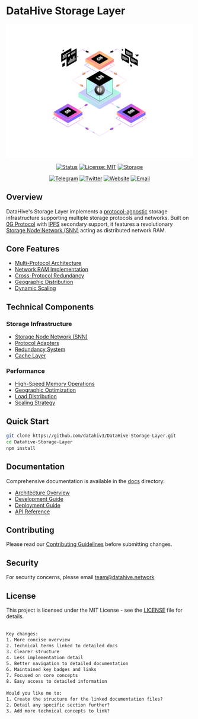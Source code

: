 # DataHive Storage Layer

<p align="center">
  <img src="https://raw.githubusercontent.com/datahiv3/Legalese-Node-LN1/main/docs/images/NodeTypes.png" alt="DataHive Architecture" width="800"/>
</p>

<p align="center">
  <a href="#"><img src="https://img.shields.io/badge/Status-In%20Development-yellow" alt="Status"/></a>
  <a href="https://opensource.org/licenses/MIT"><img src="https://img.shields.io/badge/License-MIT-blue.svg" alt="License: MIT"/></a>
  <a href="#"><img src="https://img.shields.io/badge/Storage-Multi--Protocol-green" alt="Storage"/></a>
</p>

<p align="center">
  <a href="https://t.me/datahivenetwork"><img src="https://img.shields.io/badge/Telegram-2CA5E0?style=flat&logo=telegram&logoColor=white" alt="Telegram"/></a>
  <a href="https://twitter.com/datahivenetwork"><img src="https://img.shields.io/badge/Twitter-1DA1F2?style=flat&logo=twitter&logoColor=white" alt="Twitter"/></a>
  <a href="https://www.datahive.network"><img src="https://img.shields.io/badge/Website-FF7139?style=flat&logo=firefox-browser&logoColor=white" alt="Website"/></a>
  <a href="mailto:team@datahive.network"><img src="https://img.shields.io/badge/Email-D14836?style=flat&logo=gmail&logoColor=white" alt="Email"/></a>
</p>

## Overview

DataHive's Storage Layer implements a [protocol-agnostic](./docs/protocol-agnostic.md) storage infrastructure supporting multiple storage protocols and networks. Built on [0G Protocol](./docs/0g-protocol.md) with [IPFS](./docs/ipfs-integration.md) secondary support, it features a revolutionary [Storage Node Network (SNN)](./docs/storage-node-network.md) acting as distributed network RAM.

## Core Features

- [Multi-Protocol Architecture](./docs/multi-protocol.md)
- [Network RAM Implementation](./docs/network-ram.md)
- [Cross-Protocol Redundancy](./docs/redundancy.md)
- [Geographic Distribution](./docs/geo-distribution.md)
- [Dynamic Scaling](./docs/scaling.md)

## Technical Components

### Storage Infrastructure
- [Storage Node Network (SNN)](./docs/snn/overview.md)
- [Protocol Adapters](./docs/adapters/overview.md)
- [Redundancy System](./docs/redundancy/system.md)
- [Cache Layer](./docs/cache/architecture.md)

### Performance
- [High-Speed Memory Operations](./docs/performance/memory.md)
- [Geographic Optimization](./docs/performance/geo-opt.md)
- [Load Distribution](./docs/performance/load-distribution.md)
- [Scaling Strategy](./docs/performance/scaling.md)

## Quick Start

```bash
git clone https://github.com/datahiv3/DataHive-Storage-Layer.git
cd DataHive-Storage-Layer
npm install
```

## Documentation

Comprehensive documentation is available in the [docs](./docs) directory:

- [Architecture Overview](./docs/architecture/overview.md)
- [Development Guide](./docs/development/guide.md)
- [Deployment Guide](./docs/deployment/guide.md)
- [API Reference](./docs/api/reference.md)

## Contributing

Please read our [Contributing Guidelines](./CONTRIBUTING.md) before submitting changes.

## Security

For security concerns, please email [team@datahive.network](mailto:team@datahive.network)

## License

This project is licensed under the MIT License - see the [LICENSE](./LICENSE) file for details.
```

Key changes:
1. More concise overview
2. Technical terms linked to detailed docs
3. Clearer structure
4. Less implementation detail
5. Better navigation to detailed documentation
6. Maintained key badges and links
7. Focused on core concepts
8. Easy access to detailed information

Would you like me to:
1. Create the structure for the linked documentation files?
2. Detail any specific section further?
3. Add more technical concepts to link?
